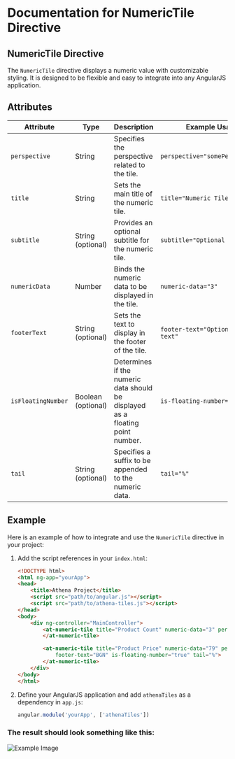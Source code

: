 # Documentation for NumericTile Directive

## NumericTile Directive

The `NumericTile` directive displays a numeric value with customizable styling. It is designed to be flexible and easy to integrate into any AngularJS application.

## Attributes

| Attribute         | Type              | Description                                                                    | Example Usage                          |
|-------------------|-------------------|--------------------------------------------------------------------------------|----------------------------------------|
| `perspective`     | String            | Specifies the perspective related to the tile.                                 | `perspective="somePerspective"`        |
| `title`           | String            | Sets the main title of the numeric tile.                                       | `title="Numeric Tile Example"`         |
| `subtitle`        | String (optional) | Provides an optional subtitle for the numeric tile.                            | `subtitle="Optional Subtitle"`         |
| `numericData`     | Number            | Binds the numeric data to be displayed in the tile.                            | `numeric-data="3"`                     |
| `footerText`      | String (optional) | Sets the text to display in the footer of the tile.                            | `footer-text="Optional footer text"`   |
| `isFloatingNumber`| Boolean (optional)| Determines if the numeric data should be displayed as a floating point number. | `is-floating-number="true"`            |
| `tail`            | String (optional) | Specifies a suffix to be appended to the numeric data.                         | `tail="%"`                             |

## Example

Here is an example of how to integrate and use the `NumericTile` directive in your project:

1. Add the script references in your `index.html`:

    ```html
    <!DOCTYPE html>
    <html ng-app="yourApp">
    <head>
        <title>Athena Project</title>
        <script src="path/to/angular.js"></script>
        <script src="path/to/athena-tiles.js"></script>
    </head>
    <body>
        <div ng-controller="MainController">
            <at-numeric-tile title="Product Count" numeric-data="3" perspective="">
            </at-numeric-tile>

            <at-numeric-tile title="Product Price" numeric-data="79" perspective="" subtitle="last month"
                footer-text="BGN" is-floating-number="true" tail="%">
            </at-numeric-tile>
        </div>
    </body>
    </html>
    ```

2. Define your AngularJS application and add `athenaTiles` as a dependency in `app.js`:

    ```javascript
    angular.module('yourApp', ['athenaTiles'])
    ```

### The result should look something like this:
![Example Image](https://github.com/Mrgoblings/codbex-athena-tiles/assets/80454439/26abad73-6b5d-44f7-a3a5-528d1a86faaf)

